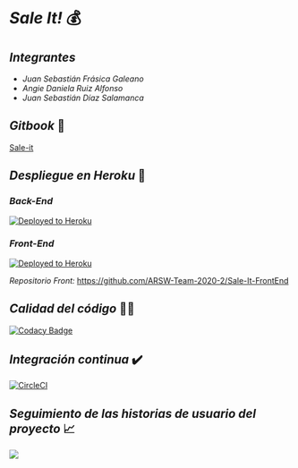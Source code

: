 # _Sale It!_ 💰
## _Integrantes_ 
*   _Juan Sebastián Frásica Galeano_
*   _Angie Daniela Ruiz Alfonso_
*   _Juan Sebastián Díaz Salamanca_
## _Gitbook_ 🔨
[Sale-it](https://angied-ruiz.gitbook.io/saleit/)
## _Despliegue en Heroku_ 🚀
### _Back-End_
[![Deployed to Heroku](https://www.herokucdn.com/deploy/button.png)](https://sale-it-back.herokuapp.com/)
### _Front-End_
[![Deployed to Heroku](https://www.herokucdn.com/deploy/button.png)](https://sale-it.herokuapp.com/)


_Repositorio Front:_ https://github.com/ARSW-Team-2020-2/Sale-It-FrontEnd
 ## _Calidad del código_ 👨‍💻
[![Codacy Badge](https://app.codacy.com/project/badge/Grade/5430bb4ffa9947c9b7a02fa442496563)](https://www.codacy.com/gh/ARSW-Team-2020-2/SaleIt?utm_source=github.com&amp;utm_medium=referral&amp;utm_content=ARSW-Team-2020-2/SaleIt&amp;utm_campaign=Badge_Grade)
 ## _Integración continua_ ✔️
[![CircleCI](https://circleci.com/gh/circleci/circleci-docs.svg?style=svg)](https://app.circleci.com/pipelines/github/ARSW-Team-2020-2/SaleIt)
## _Seguimiento de las historias de usuario del proyecto_ 📈
[![](https://tree.taiga.io/support/images/icon-taiga-color.png?h=221ec64e)](https://tree.taiga.io/project/sebastianfrasic-ecigym/timeline)
